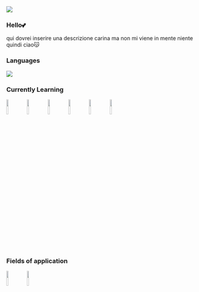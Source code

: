 <img text-align="center" src="https://i.pinimg.com/736x/2b/63/dc/2b63dcb66f527174ecb9f34a515f8fc7.jpg" />

### Hello💕
qui dovrei inserire una descrizione carina ma non mi viene in mente niente quindi ciao😽

### Languages
<img src="https://github-readme-stats.vercel.app/api/top-langs?username=GiusyPellizzeri"/>

### Currently Learning
<code><img width="10%" src="https://www.vectorlogo.zone/logos/javascript/javascript-horizontal.svg"></code>
<code><img width="10%" src="https://www.vectorlogo.zone/logos/w3_html5/w3_html5-ar21.svg"></code>
<code><img width="10%" src="https://www.vectorlogo.zone/logos/npmjs/npmjs-ar21.svg"></code>
<code><img width="10%" src="https://www.vectorlogo.zone/logos/w3_css/w3_css-ar21.svg"></code>
<code><img width="10%" src="https://www.vectorlogo.zone/logos/reactjs/reactjs-ar21.svg"></code>
<code><img width="10%" src="https://www.vectorlogo.zone/logos/sass-lang/sass-lang-ar21.svg"></code>

### Fields of application
<code><img width="10%" src="https://www.vectorlogo.zone/logos/microsoft_powerbi/microsoft_powerbi-ar21.svg"></code>
<code><img width="10%" src="https://www.vectorlogo.zone/logos/microsoft_vb/microsoft_vb-icon.svg"></code>

<!---
### Stats 📈
<img src="https://github-readme-stats.vercel.app/api?username=EricaCandido&show_icons=true"/>  
--->
<!---
GiusyPellizzeri/GiusyPellizzeri is a ✨ special ✨ repository because its `README.md` (this file) appears on your GitHub profile.
You can click the Preview link to take a look at your changes.
--->
